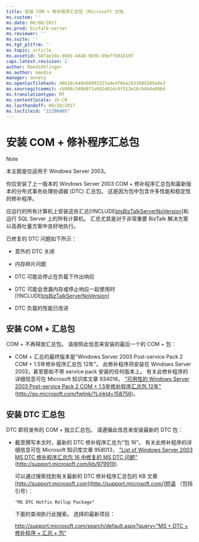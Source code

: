 ```yaml
---
title: 安装 COM + 修补程序汇总包 |Microsoft 文档
ms.custom: ''
ms.date: 06/08/2017
ms.prod: biztalk-server
ms.reviewer: ''
ms.suite: ''
ms.tgt_pltfrm: ''
ms.topic: article
ms.assetid: 587ae3da-db65-4da8-9d3b-89effb91b197
caps.latest.revision: 2
author: MandiOhlinger
ms.author: mandia
manager: anneta
ms.openlocfilehash: 40610c649e00993323adedf0ea29330dd289a0e3
ms.sourcegitcommit: cb908c540d8f1a692d01dc8f313e16cb4b4e696d
ms.translationtype: MT
ms.contentlocale: zh-CN
ms.lasthandoff: 09/20/2017
ms.locfileid: "22298405"
---
```

# <a name="installing-com-hotfix-rollup-packages"></a>安装 COM + 修补程序汇总包
> [!NOTE]  
>  本主题是仅适用于 Windows Server 2003。  
  
 你应安装了上一版本的 Windows Server 2003 COM + 修补程序汇总包和最新版本的分布式事务处理协调器 (DTC) 汇总包。 这是因为包中包含许多性能和稳定性的修补程序。  
  
 应运行的所有计算机上安装这些汇总[!INCLUDE[btsBizTalkServerNoVersion](../includes/btsbiztalkservernoversion-md.md)]和运行 SQL Server 上的所有计算机。 汇总尤其是对于非常重要 BizTalk 解决方案以高吞吐量方案中良好地执行。  
  
 已修复的 DTC 问题如下所示：  
  
-   意外的 DTC 关闭  
  
-   内存碎片问题  
  
-   DTC 可能会停止在负载下作出响应  
  
-   DTC 可能会泄漏内存或停止响应一起使用时[!INCLUDE[btsBizTalkServerNoVersion](../includes/btsbiztalkservernoversion-md.md)]  
  
-   DTC 负载的性能已改进  
  
## <a name="installing-the-com-rollup-package"></a>安装 COM + 汇总包  
 COM + 不再释放汇总包。 请按照此信息来安装的最后一个的 COM + 包：  
  
-   COM + 汇总的最终版本是"Windows Server 2003 Post-service Pack 2 COM + 1.5年修补程序汇总包 12年"。 此修补程序将安装在 Windows Server 2003，甚至那些不带 service pack 安装的任何版本上。 有关此修补程序的详细信息可在 Microsoft 知识库文章 934016， ["可用性的 Windows Server 2003 Post-service Pack 2 COM + 1.5年修补程序汇总包 12年"](http://go.microsoft.com/fwlink/?LinkId=158756) (http://go.microsoft.com/fwlink/?LinkId=158756)。  
  
## <a name="installing-the-dtc-rollup-package"></a>安装 DTC 汇总包  
 DTC 即将发布的 COM + 独立汇总包。 请遵循此信息来安装最新的 DTC 包：  
  
-   截至撰写本文时，最新的 DTC 修补程序汇总为"包 16"。 有关此修补程序的详细信息可在 Microsoft 知识库文章 958013， ["List of Windows Server 2003 MS DTC 修补程序汇总包 16 中修复的 MS DTC 问题"](http://support.microsoft.com/kb/979919) (http://support.microsoft.com/kb/979919).  
  
     可以通过搜索找到有关最新的 DTC 修补程序汇总包的 KB 文章[http://support.microsoft.com](http://support.microsoft.com/)短语 （包括引号）：  
  
    ```  
    "MS DTC Hotfix Rollup Package"  
    ```  
  
     下面的查询执行此搜索。 选择的最新项目：  
  
     [http://support.microsoft.com/search/default.aspx?query="MS + DTC + 修补程序 + 汇总 + 包"](http://support.microsoft.com/search/default.aspx?query=%22MS+DTC+Hotfix+Rollup+Package%22)